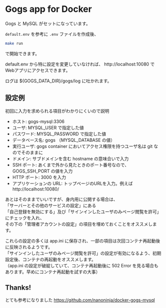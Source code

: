 # Gogs app for Docker

Gogs と MySQL がセットになっています。

`default.env` を参考に `.env` ファイルを作成後、

```sh
make run
```

で開始できます。

default.env から特に設定を変更していなければ、 http://localhost:10080 でWebアプリにアクセスできます。

ログは ${GOGS_DATA_DIR}/gogs/log に吐かれます。

## 設定例

初回に入力を求められる項目がわかりにくいので説明

- ホスト: gogs-mysql:3306
- ユーザ: MYSQL_USER で指定した値
- パスワード: MYSQL_PASSWORD で指定した値
- データベース名: gogs （MYSQL_DATABASE の値）
- 実行ユーザ: gogs container においてアクセス権限を持つユーザ名は git なのでそのままに
- ドメイン: サブドメインを含む hostname の意味合いで入力
- SSH ポート: あくまで外から見たときのポート番号なので、GOGS_SSH_PORT の値を入力
- HTTP ポート: 3000 を入力
- アプリケーションの URL: トップページのURLを入力。例えば http://localhost:10080/

あとはそのままでいいですが、身内用に公開する場合は、  
「サーバーとその他のサービスの設定」にある  
「自己登録を無効にする」及び「サインインしたユーザのみページ閲覧を許可」にチェックを入れ、  
その下の「管理者アカウントの設定」の項目を埋めておくことをオススメします。

これらの設定の多くは app.ini に保存され、一部の項目は次回コンテナ再起動後に反映されるようです。  
「サインインしたユーザのみページ閲覧を許可」の設定が有効になるよう、初期設定後、コンテナの再起動をオススメします。  
（app.ini の設定が破綻していて、コンテナ再起動後に 502 Error を見る場合もあります。早めにコンテナ再起動を試すの大事）


## Thanks!

とても参考になりました https://github.com/nanoninja/docker-gogs-mysql
